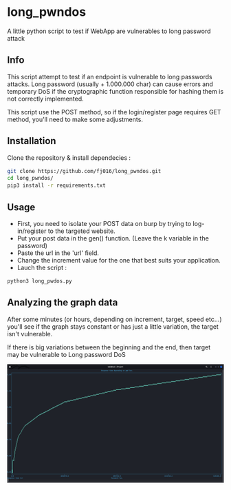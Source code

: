 # long_pwndos

A little python script to test if WebApp are vulnerables to long password attack


## Info

This script attempt to test if an endpoint is vulnerable to long passwords attacks.
Long password (usually + 1.000.000 char) can cause errors and temporary DoS if the cryptographic function responsible for hashing them is not correctly implemented.

This script use the POST method, so if the login/register page requires GET method, you'll need to make some adjustments.

## Installation

Clone the repository & install dependecies :

```sh
git clone https://github.com/fj016/long_pwndos.git
cd long_pwndos/
pip3 install -r requirements.txt
```

## Usage

- First, you need to isolate your POST data on burp by trying to log-in/register to the targeted website.
- Put your post data in the gen() function. (Leave the k variable in the password)
- Paste the url in the 'url' field.
- Change the increment value for the one that best suits your application.
- Lauch the script :

```sh
python3 long_pwdos.py
```

## Analyzing the graph data

After some minutes (or hours, depending on increment, target, speed etc...) you'll see if the graph stays constant or has just a little variation, the target isn't vulnerable.

If there is big variations between the beginning and the end, then target may be vulnerable to Long password DoS

![Successful attack](success.png)


